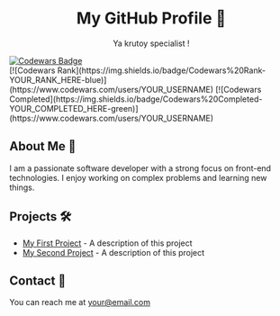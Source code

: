 <div align="center">

  # My GitHub Profile 👋

  <p>Ya krutoy specialist !</p>

</div>
<!-- Бейдж Codewars (ссылка на профиль) -->
<a href="https://www.codewars.com/users/YOUR_USERNAME">
   <img src="" alt="Codewars Badge" />
</a>

<!-- Динамические бейджи (Shields.io) -->
<br>
[![Codewars Rank](https://img.shields.io/badge/Codewars%20Rank-YOUR_RANK_HERE-blue)](https://www.codewars.com/users/YOUR_USERNAME)
[![Codewars Completed](https://img.shields.io/badge/Codewars%20Completed-YOUR_COMPLETED_HERE-green)](https://www.codewars.com/users/YOUR_USERNAME)

<br>

## About Me 🚀

<!-- Здесь можно добавить описание себя, свои навыки и интересы -->
I am a passionate software developer with a strong focus on front-end technologies. I enjoy working on complex problems and learning new things.

## Projects 🛠️

<!-- Здесь можно добавить список своих проектов -->
* [My First Project](https://github.com/your_username/your_project1) - A description of this project
* [My Second Project](https://github.com/your_username/your_project2) - A description of this project

## Contact 📧
You can reach me at your@email.com

<!-- Другие разделы -->